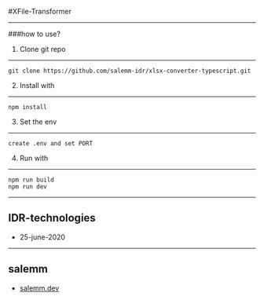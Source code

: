 #XFile-Transformer

----
###how to use?

1. Clone git repo
----
    git clone https://github.com/salemm-idr/xlsx-converter-typescript.git


2. Install with
----
    npm install


3. Set the env
----
    create .env and set PORT

4. Run with 
----
    npm run build 
    npm run dev


----
## IDR-technologies
* 25-june-2020

----
## salemm
* [salemm.dev](https://www.salemm.dev/)
